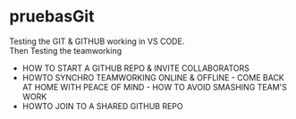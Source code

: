 # pruebasGit
Testing the GIT & GITHUB working in VS CODE. <br>
Then Testing the teamworking
* HOW TO START A GITHUB REPO & INVITE COLLABORATORS
* HOWTO SYNCHRO TEAMWORKING ONLINE & OFFLINE - COME BACK AT HOME WITH PEACE OF MIND - HOW TO AVOID SMASHING TEAM'S WORK
* HOWTO JOIN TO A SHARED GITHUB REPO
